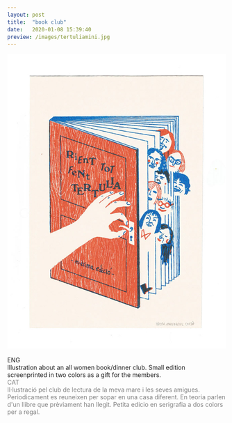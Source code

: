 ```yaml
---
layout: post
title:  "book club"
date:   2020-01-08 15:39:40
preview: /images/tertuliamini.jpg
---
```


![Picture 1](/images/tertulia.jpg)

<div class="row">

  <div class="column">
  ENG<br>
  Illustration about an all women book/dinner club. Small edition screenprinted in two colors as a gift for the members. <br>
  </div>

   <div class="column">
   <font color="#808080">
   CAT<br>
    Il·lustració pel club de lectura de la meva mare i les seves amigues. Periodicament es reuneixen per sopar en una casa diferent. En teoria parlen d'un llibre que prèviament han llegit. Petita edicio en serigrafia a dos colors per a regal.
